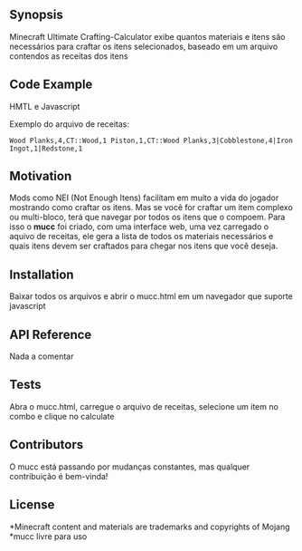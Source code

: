 ## Synopsis

Minecraft Ultimate Crafting-Calculator exibe quantos materiais e itens são necessários para craftar os itens selecionados, baseado em um arquivo contendos as receitas dos itens

## Code Example

HMTL e Javascript

Exemplo do arquivo de receitas:

`Wood Planks,4,CT::Wood,1
Piston,1,CT::Wood Planks,3|Cobblestone,4|Iron Ingot,1|Redstone,1`

## Motivation

Mods como NEI (Not Enough Itens) facilitam em muito a vida do jogador mostrando como craftar os itens. Mas se você for craftar um item complexo ou multi-bloco, terá que navegar por todos os itens que o compoem.
Para isso o **mucc** foi criado, com uma interface web, uma vez carregado o aquivo de receitas, ele gera a lista de todos os materiais necessários e quais itens devem ser craftados para chegar nos itens que você deseja.

## Installation

Baixar todos os arquivos e abrir o mucc.html em um navegador que suporte javascript

## API Reference

Nada a comentar

## Tests

Abra o mucc.html, carregue o arquivo de receitas, selecione um item no combo e clique no calculate

## Contributors

O mucc está passando por mudanças constantes, mas qualquer contribuição é bem-vinda!

## License

*Minecraft content and materials are trademarks and copyrights of Mojang
*mucc livre para uso
